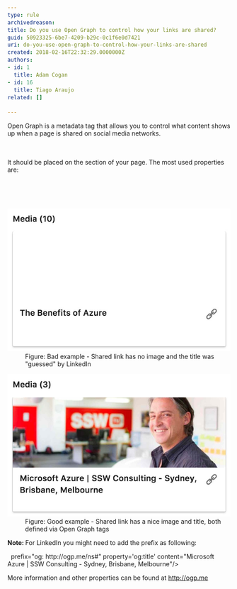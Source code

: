 ```yaml
---
type: rule
archivedreason: 
title: Do you use Open Graph to control how your links are shared?
guid: 50923325-6be7-4209-b29c-0c1f6e0d7421
uri: do-you-use-open-graph-to-control-how-your-links-are-shared
created: 2018-02-16T22:32:29.0000000Z
authors:
- id: 1
  title: Adam Cogan
- id: 16
  title: Tiago Araujo
related: []

---
```



Open Graph is a metadata tag that allows you to control what content shows up when a page is shared on social media networks.<br>
<br><excerpt class='endintro'></excerpt><br>
<p>It should be placed on the <head> section of your page. The most used properties are:</p><p class="ssw15-rteElement-CodeArea"><meta property="og:title" content="Your Custom Title" /><br><meta property="og:description" content="Your custom description of the page." /><br><meta property="og:image" content="https://www.YourCustomImage.jpg"/> <br></p><dl class="badImage"><dt> <img src="open-graph-bad.jpg" alt="open-graph-bad.jpg" /> </dt><dd>Figure: Bad example - Shared link has no image and the title was "guessed" by LinkedIn</dd></dl><dl class="goodImage"><dt> <img src="opengraph-good.jpg" alt="opengraph-good.jpg" /> </dt><dd>Figure: Good example - Shared link has a nice image and title, both defined via​ Open Graph tags <br></dd></dl><p> 
   <b>Note: </b>For LinkedIn you might need to add the prefix as following:</p><p class="ssw15-rteElement-CodeArea"> <meta<span class="ssw15-rteStyle-Highlight"> prefix="og: http://ogp.me/ns#"</span> property='og:title' content="Microsoft Azure | SSW Consulting - Sydney, Brisbane, Melbourne"/> <br></p><p class="ssw15-rteElement-P">More information and other properties can be found at <a href="http://ogp.me/" target="_blank">http://ogp.me </a><br></p>


